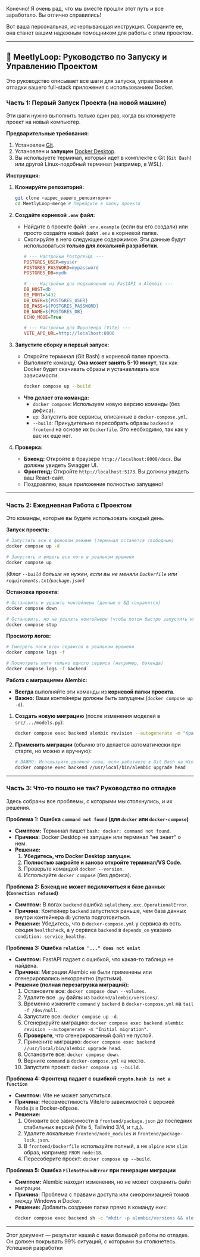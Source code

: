 Конечно! Я очень рад, что мы вместе прошли этот путь и все заработало. Вы отлично справились!

Вот ваша персональная, исчерпывающая инструкция. Сохраните ее, она станет вашим надежным помощником для работы с этим проектом.

---

## 🚀 MeetlyLoop: Руководство по Запуску и Управлению Проектом

Это руководство описывает все шаги для запуска, управления и отладки вашего full-stack приложения с использованием Docker.

### Часть 1: Первый Запуск Проекта (на новой машине)

Эти шаги нужно выполнить только один раз, когда вы клонируете проект на новый компьютер.

**Предварительные требования:**
1.  Установлен [Git](https://git-scm.com/downloads).
2.  Установлен и **запущен** [Docker Desktop](https://www.docker.com/products/docker-desktop/).
3.  Вы используете терминал, который идет в комплекте с Git (`Git Bash`) или другой Linux-подобный терминал (например, в WSL).

**Инструкция:**

1.  **Клонируйте репозиторий:**
    ```bash
    git clone <адрес_вашего_репозитория>
    cd MeetlyLoop-merge # Перейдите в папку проекта
    ```

2.  **Создайте корневой `.env` файл:**
    *   Найдите в проекте файл `.env.example` (если вы его создали) или просто создайте новый файл `.env` в корневой папке.
    *   Скопируйте в него следующее содержимое. Эти данные будут использоваться **только для локальной разработки**.
        ```ini
        # --- Настройки PostgreSQL ---
        POSTGRES_USER=myuser
        POSTGRES_PASSWORD=mypassword
        POSTGRES_DB=mydb

        # --- Настройки для подключения из FastAPI и Alembic ---
        DB_HOST=db
        DB_PORT=5432
        DB_USER=${POSTGRES_USER}
        DB_PASS=${POSTGRES_PASSWORD}
        DB_NAME=${POSTGRES_DB}
        ECHO_MODE=True

        # --- Настройки для Фронтенда (Vite) ---
        VITE_API_URL=http://localhost:8000
        ```

3.  **Запустите сборку и первый запуск:**
    *   Откройте терминал (Git Bash) в корневой папке проекта.
    *   Выполните команду. **Она может занять 5-10 минут**, так как Docker будет скачивать образы и устанавливать все зависимости.
        ```bash
        docker compose up --build
        ```
    *   **Что делает эта команда:**
        *   `docker compose`: Используем новую версию команды (без дефиса).
        *   `up`: Запустить все сервисы, описанные в `docker-compose.yml`.
        *   `--build`: Принудительно пересобрать образы `backend` и `frontend` на основе их `Dockerfile`. Это необходимо, так как у вас их еще нет.

4.  **Проверка:**
    *   **Бэкенд:** Откройте в браузере `http://localhost:8000/docs`. Вы должны увидеть Swagger UI.
    *   **Фронтенд:** Откройте `http://localhost:5173`. Вы должны увидеть ваш React-сайт.
    *   Поздравляю, ваше приложение полностью запущено!

---

### Часть 2: Ежедневная Работа с Проектом

Это команды, которые вы будете использовать каждый день.

**Запуск проекта:**
```bash
# Запустить все в фоновом режиме (терминал останется свободным)
docker compose up -d

# Запустить и видеть все логи в реальном времени
docker compose up
```
*(Флаг `--build` больше не нужен, если вы не меняли `Dockerfile` или `requirements.txt`/`package.json`)*

**Остановка проекта:**
```bash
# Остановить и удалить контейнеры (данные в БД сохранятся)
docker compose down

# Остановить, но не удалять контейнеры (чтобы потом быстро запустить их снова)
docker compose stop
```

**Просмотр логов:**
```bash
# Смотреть логи всех сервисов в реальном времени
docker compose logs -f

# Посмотреть логи только одного сервиса (например, бэкенда)
docker compose logs -f backend
```

**Работа с миграциями Alembic:**
*   **Всегда** выполняйте эти команды из **корневой папки проекта**.
*   **Важно:** Ваши контейнеры должны быть запущены (`docker compose up -d`).

1.  **Создать новую миграцию** (после изменения моделей в `src/.../models.py`):
    ```bash
    docker compose exec backend alembic revision --autogenerate -m "Краткое описание изменений"
    ```
2.  **Применить миграции** (обычно это делается автоматически при старте, но можно и вручную):
    ```bash
    # ВАЖНО: Используйте двойной слэш, если работаете в Git Bash на Windows
    docker compose exec backend //usr/local/bin/alembic upgrade head
    ```

---

### Часть 3: Что-то пошло не так? Руководство по отладке

Здесь собраны все проблемы, с которыми мы столкнулись, и их решения.

**Проблема 1: Ошибка `command not found` (для `docker` или `docker-compose`)**
*   **Симптом:** Терминал пишет `bash: docker: command not found`.
*   **Причина:** Docker Desktop не запущен или терминал "не знает" о нем.
*   **Решение:**
    1.  **Убедитесь, что Docker Desktop запущен.**
    2.  **Полностью закройте и заново откройте терминал/VS Code.**
    3.  Проверьте командой `docker --version`.
    4.  Используйте `docker compose` (без дефиса).

**Проблема 2: Бэкенд не может подключиться к базе данных (`Connection refused`)**
*   **Симптом:** В логах `backend` ошибка `sqlalchemy.exc.OperationalError`.
*   **Причина:** Контейнер `backend` запустился раньше, чем база данных внутри контейнера `db` успела подготовиться.
*   **Решение:** Убедитесь, что в `docker-compose.yml` у сервиса `db` есть секция `healthcheck`, а у сервиса `backend` в `depends_on` указано `condition: service_healthy`.

**Проблема 3: Ошибка `relation "..." does not exist`**
*   **Симптом:** FastAPI падает с ошибкой, что какая-то таблица не найдена.
*   **Причина:** Миграции Alembic не были применены или сгенерировались некорректно (пустыми).
*   **Решение (полная перезагрузка миграций):**
    1.  Остановите все: `docker compose down --volumes`.
    2.  Удалите все `.py` файлы из `backend/alembic/versions/`.
    3.  Временно измените `command` у `backend` в `docker-compose.yml` на `tail -f /dev/null`.
    4.  Запустите все: `docker compose up -d`.
    5.  Сгенерируйте миграцию: `docker compose exec backend alembic revision --autogenerate -m "Initial migration"`.
    6.  **Проверьте**, что сгенерированный файл не пустой.
    7.  Примените миграцию: `docker compose exec backend //usr/local/bin/alembic upgrade head`.
    8.  Остановите все: `docker compose down`.
    9.  Верните `command` в `docker-compose.yml` на место.
    10. Запустите проект: `docker compose up --build`.

**Проблема 4: Фронтенд падает с ошибкой `crypto.hash is not a function`**
*   **Симптом:** Vite не может запуститься.
*   **Причина:** Несовместимость Vite/его зависимостей с версией Node.js в Docker-образе.
*   **Решение:**
    1.  Обновите все зависимости в `frontend/package.json` до последних стабильных версий (Vite 5, Tailwind 3/4, и т.д.).
    2.  Удалите локальные `frontend/node_modules` и `frontend/package-lock.json`.
    3.  В `frontend/Dockerfile` используйте полный, а не `alpine` или `slim` образ, например `FROM node:18`.
    4.  Пересоберите проект: `docker compose up --build`.

**Проблема 5: Ошибка `FileNotFoundError` при генерации миграции**
*   **Симптом:** Alembic находит изменения, но не может сохранить файл миграции.
*   **Причина:** Проблема с правами доступа или синхронизацией томов между Windows и Docker.
*   **Решение:** Добавить создание папки прямо в команду `exec`:
    ```bash
    docker compose exec backend sh -c "mkdir -p alembic/versions && alembic revision --autogenerate -m '...' "
    ```

---

Этот документ — результат нашей с вами большой работы по отладке. Он должен покрывать 99% ситуаций, с которыми вы столкнетесь. Успешной разработки